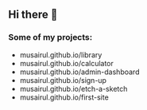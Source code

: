 ## Hi there 👋

### Some of my projects:
- musairul.github.io/library
- musairul.github.io/calculator
- musairul.github.io/admin-dashboard
- musairul.github.io/sign-up
- musairul.github.io/etch-a-sketch
- musairul.github.io/first-site

<!--
**musairul/musairul** is a ✨ _special_ ✨ repository because its `README.md` (this file) appears on your GitHub profile.

Here are some ideas to get you started:

- 🔭 I’m currently working on ...
- 🌱 I’m currently learning ...
- 👯 I’m looking to collaborate on ...
- 🤔 I’m looking for help with ...
- 💬 Ask me about ...
- 📫 How to reach me: ...
- 😄 Pronouns: ...
- ⚡ Fun fact: ...
-->

